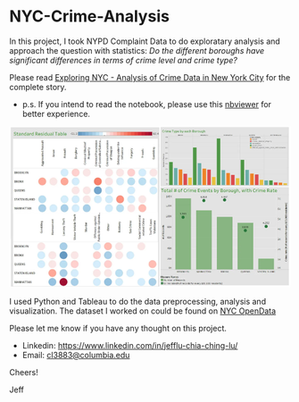# NYC-Crime-Analysis

In this project, I took NYPD Complaint Data to do exploratary analysis and approach the question with statistics: *Do the different boroughs have significant differences in terms of crime level and crime type?* 

Please read [Exploring NYC - Analysis of Crime Data in New York City](https://medium.com/@a1080211jeff/exploring-nyc-analysis-of-crime-data-in-new-york-city-6134642b9833) for the complete story.
- p.s. If you intend to read the notebook, please use this [nbviewer](https://nbviewer.jupyter.org/github/HiIamJeff/NYC-Crime-Analysis-Project/blob/master/NYCProject_Crime_and_Borough_public.ipynb) for better experience.
<img src="https://github.com/HiIamJeff/nyc-crime-analysis/blob/master/assets/example.png"/>


I used Python and Tableau to do the data preprocessing, analysis and visualization. The dataset I worked on could be found on [NYC OpenData](https://data.cityofnewyork.us/Public-Safety/NYPD-Complaint-Data-Historic/qgea-i56i)


Please let me know if you have any thought on this project.
* Linkedin: https://www.linkedin.com/in/jefflu-chia-ching-lu/
* Email: cl3883@columbia.edu

Cheers!

Jeff
